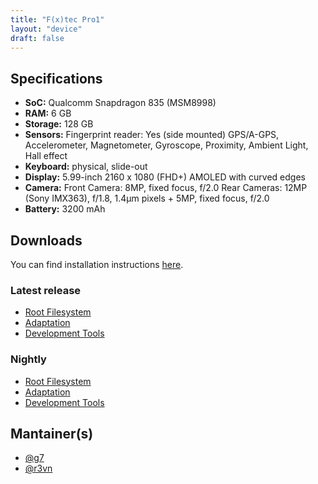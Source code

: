 ```yaml
---
title: "F(x)tec Pro1"
layout: "device"
draft: false
---
```


## Specifications

- **SoC:** Qualcomm Snapdragon 835 (MSM8998)
- **RAM:** 6 GB
- **Storage:** 128 GB
- **Sensors:** Fingerprint reader: Yes (side mounted) GPS/A-GPS,  Accelerometer, Magnetometer, Gyroscope, Proximity, Ambient Light, Hall effect
- **Keyboard:** physical, slide-out
- **Display:** 5.99-inch 2160 x 1080 (FHD+) AMOLED with curved edges
- **Camera:** Front Camera: 8MP, fixed focus, f/2.0 Rear Cameras: 12MP (Sony IMX363), f/1.8, 1.4µm pixels + 5MP, fixed focus, f/2.0
- **Battery:** 3200 mAh

<!--more-->

## Downloads

You can find installation instructions [here](https://github.com/droidian-images/rootfs-api28gsi-all/blob/bullseye/README.md).

### Latest release

* [Root Filesystem](https://images.droidian.org/rootfs-api28gsi-all/droidian-stable-latest/arm64/generic/rootfs.zip)
* [Adaptation](https://images.droidian.org/rootfs-api28gsi-all/droidian-stable-latest/arm64/fxtec/adaptation-pro1.zip)
* [Development Tools](https://images.droidian.org/rootfs-api28gsi-all/droidian-stable-latest/arm64/generic/feature-devtools.zip)

### Nightly

* [Root Filesystem](https://images.droidian.org/rootfs-api28gsi-all/nightly/arm64/generic/rootfs.zip)
* [Adaptation](https://images.droidian.org/rootfs-api28gsi-all/nightly/arm64/fxtec/adaptation-pro1.zip)
* [Development Tools](https://images.droidian.org/rootfs-api28gsi-all/nightly/arm64/generic/feature-devtools.zip)

## Mantainer(s)

* [@g7](https://github.com/g7)
* [@r3vn](https://github.com/r3vn)
